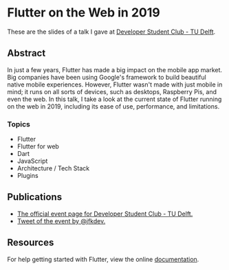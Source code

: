 # Flutter on the Web in 2019

These are the slides of a talk I gave at [Developer Student Club - TU Delft](https://www.facebook.com/events/3417387578286232/).

## Abstract

In just a few years, Flutter has made a big impact on the mobile app market.
Big companies have been using Google's framework to build beautiful native mobile experiences.
However, Flutter wasn't made with just mobile in mind; it runs on all sorts of devices, such as desktops, Raspberry Pis, and even the web.
In this talk, I take a look at the current state of Flutter running on the web in 2019, including its ease of use, performance, and limitations.

### Topics

- Flutter
- Flutter for web
- Dart
- JavaScript
- Architecture / Tech Stack
- Plugins

## Publications

- [The official event page for Developer Student Club - TU Delft.](https://www.facebook.com/events/3417387578286232/)
- [Tweet of the event by @jfkdev.](https://twitter.com/jfkdev/status/1199797573009264641)

## Resources

For help getting started with Flutter, view the online
[documentation](https://flutter.dev/).
